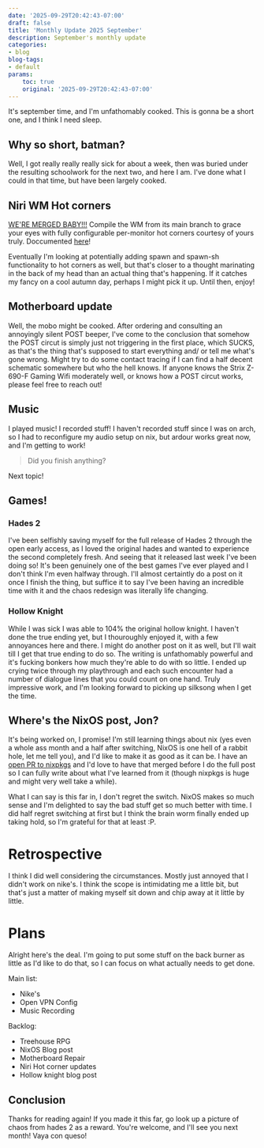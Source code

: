 ```yaml
---
date: '2025-09-29T20:42:43-07:00'
draft: false
title: 'Monthly Update 2025 September'
description: September's monthly update
categories:
- blog
blog-tags:
- default
params:
    toc: true
    original: '2025-09-29T20:42:43-07:00' 
---
```


It's september time, and I'm unfathomably cooked. This is gonna be a short one, and I think I need sleep. 

## Why so short, batman?

Well, I got really really really sick for about a week, then was buried under the resulting schoolwork for the next two, and here I am. I've done what I could in that time, but have been largely cooked.

## Niri WM Hot corners

[WE'RE MERGED BABY!!!](https://github.com/YaLTeR/niri/pull/2108) Compile the WM from its main branch to grace your eyes with fully configurable per-monitor hot corners courtesy of yours truly. Doccumented [here](https://yalter.github.io/niri/Configuration%3A-Outputs.html#hot-corners)! 

Eventually I'm looking at potentially adding spawn and spawn-sh functionality to hot corners as well, but that's closer to a thought marinating in the back of my head than an actual thing that's happening. If it catches my fancy on a cool autumn day, perhaps I might pick it up. Until then, enjoy!

## Motherboard update

Well, the mobo might be cooked. After ordering and consulting an annoyingly silent POST beeper, I've come to the conclusion that somehow the POST circut is simply just not triggering in the first place, which SUCKS, as that's the thing that's supposed to start everything and/ or tell me what's gone wrong. Might try to do some contact tracing if I can find a half decent schematic somewhere but who the hell knows. If anyone knows the Strix Z-690-F Gaming Wifi moderately well, or knows how a POST circut works, please feel free to reach out! 

## Music

I played music! I recorded stuff! I haven't recorded stuff since I was on arch, so I had to reconfigure my audio setup on nix, but ardour works great now, and I'm getting to work!

> Did you finish anything?

Next topic!

## Games!

### Hades 2

I've been selfishly saving myself for the full release of Hades 2 through the open early access, as I loved the original hades and wanted to experience the second completely fresh. And seeing that it released last week I've been doing so! It's been genuinely one of the best games I've ever played and I don't think I'm even halfway through. I'll almost certaintly do a post on it once I finish the thing, but suffice it to say I've been having an incredible time with it and the chaos redesign was literally life changing. 

### Hollow Knight

While I was sick I was able to 104% the original hollow knight. I haven't done the true ending yet, but I thouroughly enjoyed it, with a few annoyances here and there. I might do another post on it as well, but I'll wait till I get that true ending to do so. The writing is unfathomably powerful and it's fucking bonkers how much they're able to do with so little. I ended up crying twice through my playthrough and each such encounter had a number of dialogue lines that you could count on one hand. Truly impressive work, and I'm looking forward to picking up silksong when I get the time. 

## Where's the NixOS post, Jon? 

It's being worked on, I promise! I'm still learning things about nix (yes even a whole ass month and a half after switching, NixOS is one hell of a rabbit hole, let me tell you), and I'd like to make it as good as it can be. I have an [open PR to nixpkgs](https://github.com/NixOS/nixpkgs/pull/444104) and I'd love to have that merged before I do the full post so I can fully write about what I've learned from it (though nixpkgs is huge and might very well take a while). 

What I can say is this far in, I don't regret the switch. NixOS makes so much sense and I'm delighted to say the bad stuff get so much better with time. I did half regret switching at first but I think the brain worm finally ended up taking hold, so I'm grateful for that at least :P.

# Retrospective

I think I did well considering the circumstances. Mostly just annoyed that I didn't work on nike's. I think the scope is intimidating me a little bit, but that's just a matter of making myself sit down and chip away at it little by little. 

# Plans

Alright here's the deal. I'm going to put some stuff on the back burner as little as I'd like to do that, so I can focus on what actually needs to get done.

Main list:
- Nike's
- Open VPN Config
- Music Recording

Backlog:
- Treehouse RPG
- NixOS Blog post
- Motherboard Repair
- Niri Hot corner updates
- Hollow knight blog post

## Conclusion

Thanks for reading again! If you made it this far, go look up a picture of chaos from hades 2 as a reward. You're welcome, and I'll see you next month! Vaya con queso!
